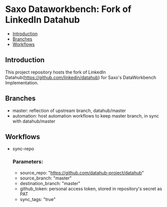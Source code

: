 # Saxo Dataworkbench: Fork of LinkedIn Datahub
- [Introduction](#introduction)
- [Branches](#branches)
- [Workflows](#workflows)

## Introduction
This project repository hosts the fork of LinkedIn Datahub(https://github.com/linkedin/datahub) for Saxo's DataWorkbench Implementation.

## Branches
- master: reflection of upstream branch, datahub/master
- automation: host automation workflows to keep master branch, in sync with datahub/master

## Workflows
- sync-repo 
  ### Parameters:
  - source_repo: "https://github.com/datahub-project/datahub"
  - source_branch: "master"
  - destination_branch: "master"
  - github_token: personal access token, stored in repository's secret as PAT
  - sync_tags: "true"
